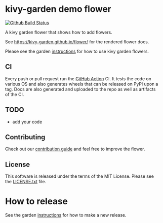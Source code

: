 kivy-garden demo flower
========================

[![Github Build Status](https://github.com/kivy-garden/flower/workflows/Garden%20flower/badge.svg)](https://github.com/kivy-garden/flower/actions)

A kivy garden flower that shows how to add flowers.

See https://kivy-garden.github.io/flower/ for the rendered flower docs.

Please see the garden [instructions](https://kivy-garden.github.io) for how to use kivy garden flowers.

CI
--

Every push or pull request run the [GitHub Action](https://github.com/kivy-garden/flower/actions) CI.
It tests the code on various OS and also generates wheels that can be released on PyPI upon a
tag. Docs are also generated and uploaded to the repo as well as artifacts of the CI.


TODO
-------

* add your code

Contributing
--------------

Check out our [contribution guide](CONTRIBUTING.md) and feel free to improve the flower.

License
---------

This software is released under the terms of the MIT License.
Please see the [LICENSE.txt](LICENSE.txt) file.

How to release
===============

See the garden [instructions](https://kivy-garden.github.io/#makingareleaseforyourflower) for how to make a new release.
